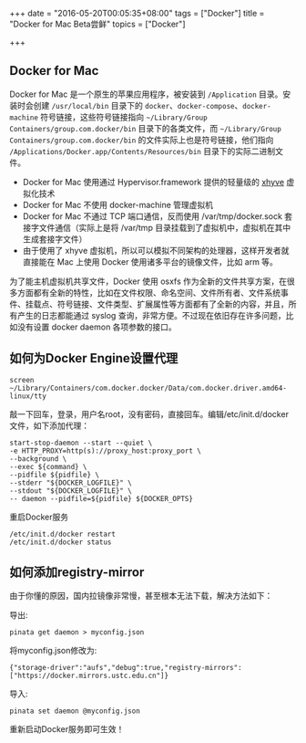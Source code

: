 +++
date = "2016-05-20T00:05:35+08:00"
tags = ["Docker"]
title = "Docker for Mac Beta尝鲜"
topics = ["Docker"]

+++

## Docker for Mac

Docker for Mac 是一个原生的苹果应用程序，被安装到 `/Application` 目录。安装时会创建 `/usr/local/bin` 目录下的 `docker`、`docker-compose`、`docker-machine` 符号链接，这些符号链接指向 `~/Library/Group Containers/group.com.docker/bin` 目录下的各类文件，而 `~/Library/Group Containers/group.com.docker/bin` 的文件实际上也是符号链接，他们指向 `/Applications/Docker.app/Contents/Resources/bin` 目录下的实际二进制文件。

* Docker for Mac 使用通过 Hypervisor.framework 提供的轻量级的 [xhyve](https://github.com/mist64/xhyve) 虚拟化技术
* Docker for Mac 不使用 docker-machine 管理虚拟机
* Docker for Mac 不通过 TCP 端口通信，反而使用 /var/tmp/docker.sock 套接字文件通信（实际上是将 /var/tmp 目录挂载到了虚拟机中，虚拟机在其中生成套接字文件）
* 由于使用了 xhyve 虚拟机，所以可以模拟不同架构的处理器，这样开发者就直接能在 Mac 上使用 Docker 使用诸多平台的镜像文件，比如 arm 等。

为了能主机虚拟机共享文件，Docker 使用 osxfs 作为全新的文件共享方案，在很多方面都有全新的特性，比如在文件权限、命名空间、文件所有者、文件系统事件、挂载点、符号链接、文件类型、扩展属性等方面都有了全新的内容，并且，所有产生的日志都能通过 syslog 查询，非常方便。不过现在依旧存在许多问题，比如没有设置 docker daemon 各项参数的接口。

## 如何为Docker Engine设置代理

```
screen ~/Library/Containers/com.docker.docker/Data/com.docker.driver.amd64-linux/tty
```

敲一下回车，登录，用户名root，没有密码，直接回车。编辑/etc/init.d/docker文件，如下添加代理：

```
start-stop-daemon --start --quiet \
-e HTTP_PROXY=http(s)://proxy_host:proxy_port \
--background \
--exec ${command} \
--pidfile ${pidfile} \
--stderr "${DOCKER_LOGFILE}" \
--stdout "${DOCKER_LOGFILE}" \
-- daemon --pidfile=${pidfile} ${DOCKER_OPTS}
```

重启Docker服务
```
/etc/init.d/docker restart
/etc/init.d/docker status
```

## 如何添加registry-mirror

由于你懂的原因，国内拉镜像非常慢，甚至根本无法下载，解决方法如下：

导出:
```
pinata get daemon > myconfig.json
```

将myconfig.json修改为:
```
{"storage-driver":"aufs","debug":true,"registry-mirrors":["https://docker.mirrors.ustc.edu.cn"]}
```

导入:
```
pinata set daemon @myconfig.json
```

重新启动Docker服务即可生效！
